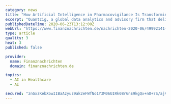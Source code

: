 ```yaml
---
category: news
title: "How Artificial Intelligence in Pharmacovigilance Is Transforming the Pharmaceutical Industry | Quantzig"
excerpt: "Quantzig, a global data analytics and advisory firm that delivers actionable analytics solutions to resolve complex business problems, has announced the completion of its recent article that examines"
publishedDateTime: 2020-06-23T13:12:00Z
webUrl: "https://www.finanznachrichten.de/nachrichten-2020-06/49992141-how-artificial-intelligence-in-pharmacovigilance-is-transforming-the-pharmaceutical-industry-quantzig-004.htm"
type: article
quality: 3
heat: 3
published: false

provider:
  name: Finanznachrichten
  domain: finanznachrichten.de

topics:
  - AI in Healthcare
  - AI

secured: "znGxzKebXowIIBaAzyuz9ak2eFWfNo1Y3M06UIRk08rGnE9kgQx+nO+7S/ajVWiZtpAtw1L97JJDcWIhZ8zLvBG0CBT6hIm25McVwQTWD6GoxrOB9B91KzoYtHc/rc4VfUPdYXJjDNBiTHMzU3G73GqR7Sf2s6Iwzwwvqll46XPbYhVOQSZwReYP7lE2uB5izx6xn0uTcpCI6MjpEHd/h/mKq1jO2Fz92Z+uQxKMzEem0YxSbj3lQZDPRTNy8WuFDPWiq0Xp7lhFrNjSJWSA3Ira1eDUEC+pLsNjqGUkaYU8rY+yDrVNMp96+i2dqKdGG8BXA3vklAh+CgKx96+7uQ==;7DXNQj0y2FTLjG+kXJB10Q=="
---
```


